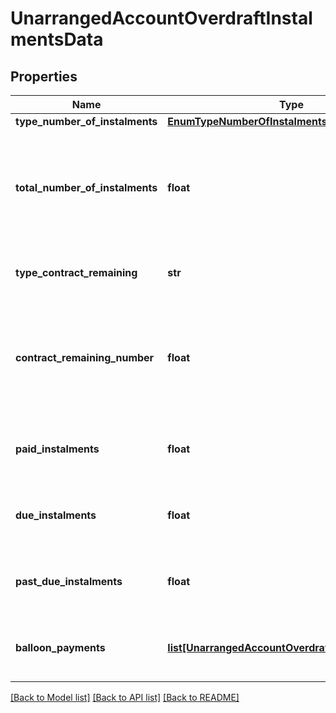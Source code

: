 # UnarrangedAccountOverdraftInstalmentsData

## Properties
Name | Type | Description | Notes
------------ | ------------- | ------------- | -------------
**type_number_of_instalments** | [**EnumTypeNumberOfInstalments**](EnumTypeNumberOfInstalments.md) |  | 
**total_number_of_instalments** | **float** | Prazo Total segundo o tipo (dia, semana, mês, ano) referente à Modalidade de Crédito informada.  [Restrição] Obrigatoriamente deve ser preenchido caso o typeNumberOfInstalments seja diferente de SEM_PRAZO_TOTAL.  | [optional] 
**type_contract_remaining** | **str** | Tipo de prazo remanescente do contrato referente à modalidade de crédito informada.  | 
**contract_remaining_number** | **float** | Prazo Remanescente segundo o tipo (dia, semana, mês, ano) referente à Modalidade de Crédito informada.  [Restrição] Obrigatoriamente deve ser preenchido caso o typeNumberOfInstalments seja diferente de SEM_PRAZO_REMANESCENTE.  | [optional] 
**paid_instalments** | **float** | Quantidade de prestações pagas. (No caso de modalidades que não possuam parcelas, o número de prestações é igual a zero) | 
**due_instalments** | **float** | Quantidade de prestações a vencer.(No caso de modalidades que não possuam parcelas, o número de prestações é igual a zero) | 
**past_due_instalments** | **float** | Quantidade de prestações vencidas. (No caso de modalidades que não possuam parcelas, o número de prestações é igual a zero) | 
**balloon_payments** | [**list[UnarrangedAccountOverdraftBalloonPayment]**](UnarrangedAccountOverdraftBalloonPayment.md) | Lista que traz as datas de vencimento e valor das parcelas não regulares do contrato da modalidade de crédito consultada | [optional] 

[[Back to Model list]](../README.md#documentation-for-models) [[Back to API list]](../README.md#documentation-for-api-endpoints) [[Back to README]](../README.md)

